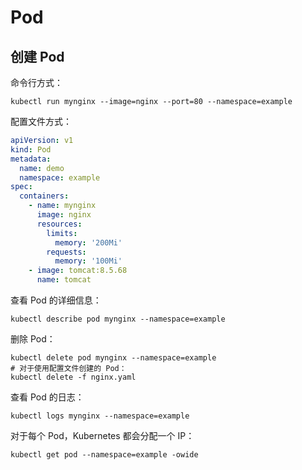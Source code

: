 # Pod

## 创建 Pod

命令行方式：

```shell
kubectl run mynginx --image=nginx --port=80 --namespace=example
```

配置文件方式：

```yaml
apiVersion: v1
kind: Pod
metadata:
  name: demo
  namespace: example
spec:
  containers:
    - name: mynginx
      image: nginx
      resources:
        limits:
          memory: '200Mi'
        requests:
          memory: '100Mi'
    - image: tomcat:8.5.68
      name: tomcat
```

查看 Pod 的详细信息：

```shell
kubectl describe pod mynginx --namespace=example
```

删除 Pod：

```shell
kubectl delete pod mynginx --namespace=example
# 对于使用配置文件创建的 Pod：
kubectl delete -f nginx.yaml
```

查看 Pod 的日志：

```shell
kubectl logs mynginx --namespace=example
```

对于每个 Pod，Kubernetes 都会分配一个 IP：

```shell
kubectl get pod --namespace=example -owide
```
